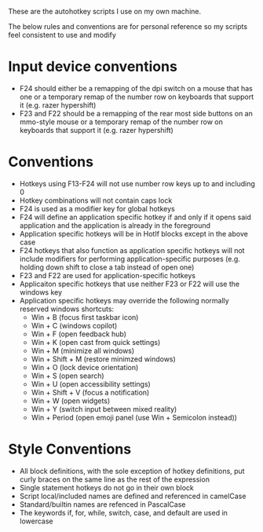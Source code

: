 These are the autohotkey scripts I use on my own machine.

The below rules and conventions are for personal reference so my scripts feel consistent to use and modify

# Input device conventions
* F24 should either be a remapping of the dpi switch on a mouse that has one or a temporary remap of the number row on keyboards that support it (e.g. razer hypershift)
* F23 and F22 should be a remapping of the rear most side buttons on an mmo-style mouse or a temporary remap of the number row on keyboards that support it (e.g. razer hypershift)

# Conventions

* Hotkeys using F13-F24 will not use number row keys up to and including 0
* Hotkey combinations will not contain caps lock
* F24 is used as a modifier key for global hotkeys
* F24 will define an application specific hotkey if and only if it opens said application and the application is already in the foreground
* Application specific hotkeys will be in HotIf blocks except in the above case
* F24 hotkeys that also function as application specific hotkeys will not include modifiers for performing application-specific purposes (e.g. holding down shift to close a tab instead of open one)
* F23 and F22 are used for application-specific hotkeys
* Applicaiton specific hotkeys that use neither F23 or F22 will use the windows key
* Application specific hotkeys may override the following normally reserved windows shortcuts:
  * Win + B (focus first taskbar icon)
  * Win + C (windows copilot)
  * Win + F (open feedback hub)
  * Win + K (open cast from quick settings)
  * Win + M (minimize all windows)
  * Win + Shift + M (restore minimzed windows)
  * Win + O (lock device orientation)
  * Win + S (open search)
  * Win + U (open accessibility settings)
  * Win + Shift + V (focus a notification)
  * Win + W (open widgets)
  * Win + Y (switch input between mixed reality)
  * Win + Period (open emoji panel (use Win + Semicolon instead))

# Style Conventions

* All block definitions, with the sole exception of hotkey definitions, put curly braces on the same line as the rest of the expression
* Single statement hotkeys do not go in their own block
* Script local/included names are defined and referenced in camelCase
* Standard/builtin names are refenced in PascalCase
* The keywords if, for, while, switch, case, and default are used in lowercase